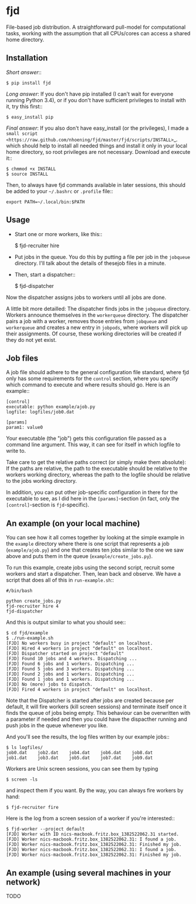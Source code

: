 fjd
===

File-based job distribution. A straightforward pull-model for computational tasks,
working with the assumption that all CPUs/cores can access a shared home directory.

Installation
-------------

*Short answer*::
    
    $ pip install fjd


*Long answer*: If you don't have pip installed (I can't wait for everyone running Python 3.4), or if you don't have sufficient privileges to install with it, try this first::
    
    $ easy_install pip
    
*Final answer*: If you also don't have easy_install (or the privileges), I made a `small script <https://raw.github.com/nhoening/fjd/master/fjd/scripts/INSTALL>`_. which should help to install all needed things and install it only in your local home directory, so root privileges are not necessary. Download and execute it::
    
    $ chmmod +x INSTALL
    $ source INSTALL
    
Then, to always have fjd commands available in later sessions, this should be added to your ``~/.bashrc`` or ``.profile`` file::

    export PATH=~/.local/bin:$PATH


Usage
-------

  * Start one or more workers, like this::

    $ fjd-recruiter hire <number of workers>

  * Put jobs in the queue. You do this by putting a file per job in the ``jobqueue`` directory. I'll talk about the details of thesejob files in a minute. 

  * Then, start a dispatcher::

    $ fjd-dispatcher

Now the dispatcher assigns jobs to workers until all jobs are done.

A little bit more detailled: The dispatcher finds jobs in the ``jobqueue`` directory.
Workers announce themselves in the ``workerqueue`` directory. The dispatcher 
pairs a job with a worker, removes those entries from ``jobqueue``
and ``workerqueue`` and creates a new entry in ``jobpods``, where workers will
pick up their assignments.
Of course, these working directories will be created if they do not yet exist.


Job files
------------

A job file should adhere to the general configuration file standard, where fjd
only has some requirements for the ``control`` section, where you specify which
command to execute and where results should go. Here is an example::

    [control]
    executable: python example/ajob.py
    logfile: logfiles/job0.dat 

    [params]
    param1: value0


Your executable (the "job") gets this configuration file passed as a command line argument.
This way, it can see for itself in which logfile to write to.

Take care to get the relative paths correct (or simply make them absolute):
If the paths are relative, the path to the executable should be relative to the workers
working directory, whereas the path to the logfile should be relative to the jobs
working directory.

In addition, you can put other job-specific configuration in there for the executable
to see, as I did here in the ``[params]``-section (in fact, only the ``[control]``-section
is ``fjd``-specific).


An example (on your local machine)
------------------------------------

You can see how it all comes together by looking at the simple example in the ``example``
directory where there is one script that represents a job (``example/ajob.py``) 
and one that creates ten jobs similar to the one we saw above and puts them in
the queue (``example/create_jobs.py``).

To run this example, create jobs using the second script, recruit some workers 
and start a dispatcher. Then, lean back and observe. We have a script that does
all of this in ``run-example.sh``::

    #/bin/bash

    python create_jobs.py
    fjd-recruiter hire 4
    fjd-dispatcher

And this is output similar to what you should see::

    $ cd fjd/example
    $ ./run-example.sh 
    [FJD] No workers busy in project "default" on localhost.
    [FJD] Hired 4 workers in project "default" on localhost.
    [FJD] Dispatcher started on project "default"
    [FJD] Found 10 jobs and 4 workers. Dispatching ...
    [FJD] Found 6 jobs and 1 workers. Dispatching ...
    [FJD] Found 5 jobs and 3 workers. Dispatching ...
    [FJD] Found 2 jobs and 1 workers. Dispatching ...
    [FJD] Found 1 jobs and 1 workers. Dispatching ...
    [FJD] No (more) jobs to dispatch.
    [FJD] Fired 4 workers in project "default" on localhost.


Note that the Dispatcher is started after jobs are created because per default, 
it will fire workers (kill screen sessions) and terminate itself once it finds 
the queue of jobs being empty. This behaviour can be overwritten with a parameter
if needed and then you could have the dispacther running and push jobs in the 
queue whenever you like.

And you'll see the results, the log files written by our example jobs::

    $ ls logfiles/
    job0.dat	job2.dat	job4.dat	job6.dat	job8.dat
    job1.dat	job3.dat	job5.dat	job7.dat	job9.dat

Workers are Unix screen sessions, you can see them by typing

    $ screen -ls

and inspect them if you want. By the way, you can always fire workers by hand:

    $ fjd-recruiter fire

Here is the log from a screen session of a worker if you're interested::

    $ fjd-worker --project default
    [FJD] Worker with ID nics-macbook.fritz.box_1382522062.31 started.
    [FJD] Worker nics-macbook.fritz.box_1382522062.31: I found a job.
    [FJD] Worker nics-macbook.fritz.box_1382522062.31: Finished my job.
    [FJD] Worker nics-macbook.fritz.box_1382522062.31: I found a job.
    [FJD] Worker nics-macbook.fritz.box_1382522062.31: Finished my job.


An example (using several machines in your network)
-----------------------------------------------------
TODO
